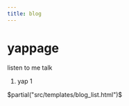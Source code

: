 ```yaml
---
title: blog
---
```


# yappage

listen to me talk

1. yap 1

$partial("src/templates/blog_list.html")$
